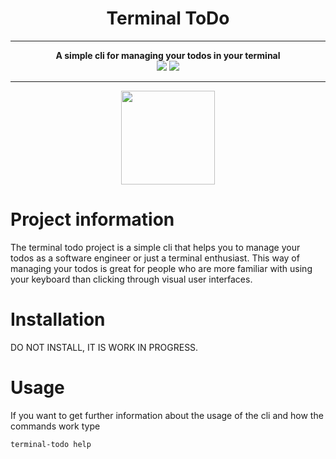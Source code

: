 <div align="center">
    <h1>Terminal ToDo</h1>
<hr>
<strong>A simple cli for managing your todos in your terminal</strong>
    <br>
<img src="https://img.shields.io/github/license/mathisburger/terminalToDo?style=for-the-badge" />
<img src="https://img.shields.io/github/last-commit/mathisburger/terminalToDo?style=for-the-badge" />
</div>
<hr>
<div align="center">
    <img src="https://upload.wikimedia.org/wikipedia/commons/thumb/d/d5/Rust_programming_language_black_logo.svg/2048px-Rust_programming_language_black_logo.svg.png" height="150" />
</div>

# Project information

The terminal todo project is a simple cli that helps you to manage your todos 
as a software engineer or just a terminal enthusiast. This way
of managing your todos is great for people who are more familiar with
using your keyboard than clicking through visual user interfaces.

# Installation

DO NOT INSTALL, IT IS WORK IN PROGRESS.

# Usage

If you want to get further information about the usage of the
cli and how the commands work type 
```shell
terminal-todo help
```